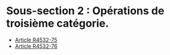#  Sous-section 2 : Opérations de troisième catégorie.

* [Article R4532-75](./LEGIARTI000018529419.md)
* [Article R4532-76](./LEGIARTI000018529417.md)
